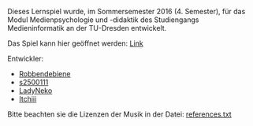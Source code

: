 Dieses Lernspiel wurde, im Sommersemester 2016 (4. Semester), für das Modul Medienpsychologie und -didaktik des Studiengangs Medieninformatik an der TU-Dresden entwickelt.

Das Spiel kann hier geöffnet werden: [Link](https://is63050.inf.tu-dresden.de/~pitklu/)

Entwickler: 
* [Robbendebiene](https://github.com/Robbendebiene)
* [s2500111](https://github.com/s2500111)
* [LadyNeko](https://github.com/LadyNeko)
* [Itchiii](https://github.com/Itchiii)

Bitte beachten sie die Lizenzen der Musik in der Datei: [references.txt](https://github.com/Itchiii/Traffic4Kids/blob/master/resources/sounds/references.txt)
